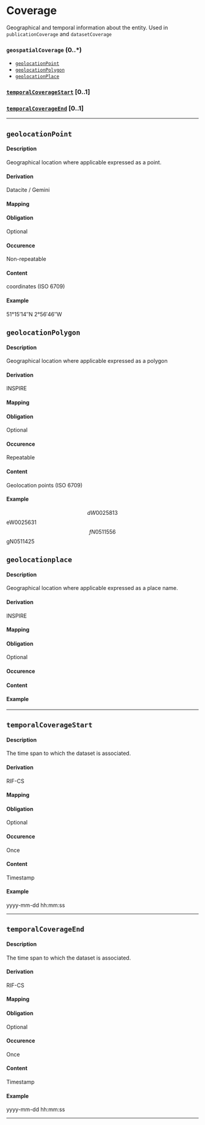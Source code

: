 # Coverage
Geographical and temporal information about the entity.
Used in `publicationCoverage` and `datasetCoverage`

### `geospatialCoverage` (0..*)

- [`geolocationPoint`](#geolocation-point)
- [`geolocationPolygon`](#geolocationbox)
- [`geolocationPlace`](#geolocationplace)

### [`temporalCoverageStart`](#temporalcoveragestart-1) [0..1]
### [`temporalCoverageEnd`](#temporalcoverageend-1) [0..1]
------------------------

## `geolocationPoint`  
#### Description
Geographical location where applicable expressed as a point.
#### Derivation
Datacite / Gemini
#### Mapping
#### Obligation
Optional
#### Occurence
Non-repeatable
#### Content 
coordinates (ISO 6709)
#### Example
51°15′14″N 2°56′46″W

## `geolocationPolygon`
#### Description
Geographical location where applicable expressed as a polygon
#### Derivation
INSPIRE
#### Mapping
#### Obligation
Optional
#### Occurence
Repeatable
#### Content 
Geolocation points (ISO 6709)
#### Example 
$$dW0025813$$eW0025631$$fN0511556$$gN0511425

## `geolocationplace`
#### Description
Geographical location where applicable expressed as a place name.
#### Derivation
INSPIRE
#### Mapping
#### Obligation
Optional
#### Occurence	
#### Content 
#### Example  

---------------------

## `temporalCoverageStart`
#### Description
The time span to which the dataset is associated.
#### Derivation
RIF-CS
#### Mapping
#### Obligation	
Optional
#### Occurence
Once
#### Content 
Timestamp
#### Example
yyyy-mm-dd hh:mm:ss

---------------------

## `temporalCoverageEnd`
#### Description
The time span to which the dataset is associated.
#### Derivation
RIF-CS
#### Mapping
#### Obligation	
Optional
#### Occurence
Once
#### Content 
Timestamp
#### Example
yyyy-mm-dd hh:mm:ss

---------------------
